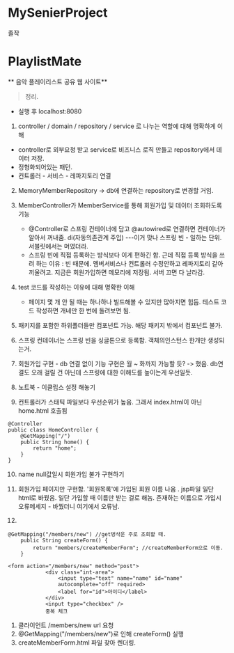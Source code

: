 # MySenierProject
졸작
# PlaylistMate

 ** 음악 플레이리스트 공유 웹 사이트**

> 정리.

* 실행 후 localhost:8080

1.  controller / domain / repository / service 로 나누는 역할에 대해 명확하게 이해

   * controller로 외부요청 받고 service로 비즈니스 로직 만들고 repository에서 데이터 저장.
   * 정형화되어있는 패턴.
   * 컨트롤러 - 서비스 - 레파지토리 연결 

2.  MemoryMemberRepository -> db에 연결하는 repository로 변경할 거임. 

3. MemberController가 MemberService를 통해 회원가입 및 데이터 조회하도록 기능
   * @Controller로 스프링 컨테이너에 담고 @autowired로 연결하면 컨테이너가 알아서 꺼내줌. di(자동의존관계 주입)  ---이거 맞나
     스프링 빈 - 일하는 단위. 서블릿에서는 머였더라.
   * 스프링 빈에 직접 등록하는 방식보다 이게 편하긴 함. 
     근데 직접 등록 방식을 쓰려 하는 이유 : 빈 때문에. 멤버서비스나 컨트롤러 수정안하고 레파지토리 갈아끼울려고.
                                         지금은 회원가입하면 메모리에 저장됨. 서버 끄면 다 날라감.
4. test 코드를 작성하는 이유에 대해 명확한 이해
   * 페이지 몇 개 안 될 때는 하나하나 빌드해볼 수 있지만 많아지면 힘듬. 테스트 코드 작성하면 개네만 한 번에 돌려보면 됨.
     

5. 패키지를 포함한 하위폴더들만 컴포넌트 가능. 해당 패키지 밖에서 컴포넌트 불가.
  
6. 스프링 컨테이너는 스프링 빈을 싱글톤으로 등록함. 객체의인스턴스 한개만 생성되는거.

7. 회원가입 구현 - db 연결 없이 기능 구현은 월 ~ 화까지 가능할 듯? -> 했음.
   db연결도 오래 걸릴 건 아닌데 스프링에 대한 이해도를 높이는게 우선일듯.

8. 노트북 - 이클립스 설정 해놓기

9. 컨트롤러가 스태틱 파일보다 우선순위가 높음. 그래서 index.html이 아닌 home.html 호출됨   
```
@Controller
public class HomeController {	
	@GetMapping("/")
	public String home() {
		return "home"; 
	}
} 
```
10. name null값일시 회원가입 불가 구현하기

11. 회원가입 페이지만 구현함. '회원목록'에 가입된 회원 이름 나옴 . jsp파일 일단 html로 바꿨음. 일단 가입할 때 이름만 받는 걸로 해놈.
    존재하는 이름으로 가입시 오류메세지 - 바꿨더니 여기에서 오류남. 

12. 
```
@GetMapping("/members/new") //get벙삭운 주로 조회할 때.
	public String createForm() {
		return "members/createMemberForm"; //createMemberForm으로 이동. 
	}
```
```
<form action="/members/new" method="post">
			<div class="int-area">
				<input type="text" name="name" id="name"
				autocomplete="off" required>
				<label for="id">아이디</label>
			</div>
			<input type="checkbox" />
			중복 체크
```

   1. 클라이언트 /members/new url 요청 
   2. @GetMapping("/members/new")로 인해 createForm() 실행 
   3. createMemberForm.html 파일 찾아 렌더링.
